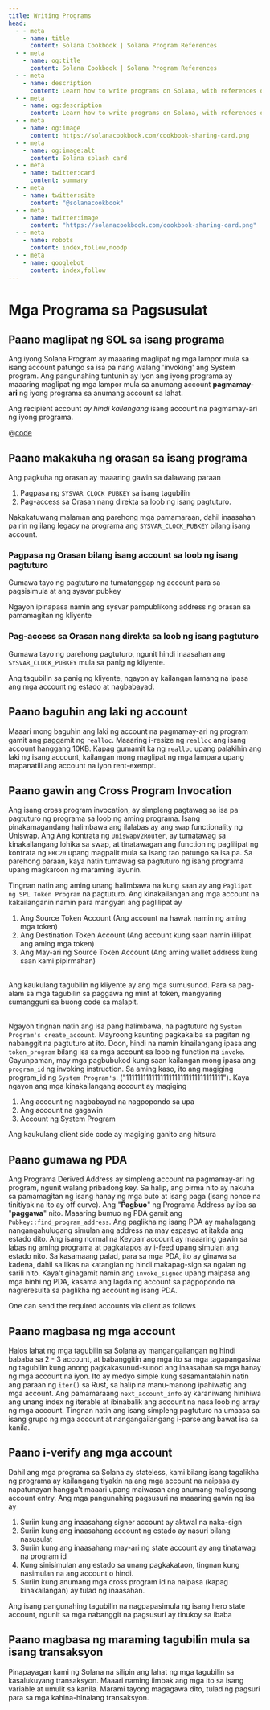 ```yaml
---
title: Writing Programs
head:
  - - meta
    - name: title
      content: Solana Cookbook | Solana Program References
  - - meta
    - name: og:title
      content: Solana Cookbook | Solana Program References
  - - meta
    - name: description
      content: Learn how to write programs on Solana, with references on cross program invocation, reading accounts, and more
  - - meta
    - name: og:description
      content: Learn how to write programs on Solana, with references on cross program invocation, reading accounts, and more
  - - meta
    - name: og:image
      content: https://solanacookbook.com/cookbook-sharing-card.png
  - - meta
    - name: og:image:alt
      content: Solana splash card
  - - meta
    - name: twitter:card
      content: summary
  - - meta
    - name: twitter:site
      content: "@solanacookbook"
  - - meta
    - name: twitter:image
      content: "https://solanacookbook.com/cookbook-sharing-card.png"
  - - meta
    - name: robots
      content: index,follow,noodp
  - - meta
    - name: googlebot
      content: index,follow
---
```


# Mga Programa sa Pagsusulat

## Paano maglipat ng SOL sa isang programa

Ang iyong Solana Program ay maaaring maglipat ng mga lampor mula sa isang account patungo sa isa pa
nang walang 'invoking' ang System program. Ang pangunahing tuntunin ay iyon
ang iyong programa ay maaaring maglipat ng mga lampor mula sa anumang account **pagmamay-ari** ng iyong programa
sa anumang account sa lahat.

Ang recipient account *ay hindi kailangang* isang account na pagmamay-ari ng iyong programa.

<CodeGroup>
  <CodeGroupItem title="Program">

@[code](@/code/programs/transferring-lamports/transferring-lamports.rs)

  </CodeGroupItem>
</CodeGroup>

## Paano makakuha ng orasan sa isang programa

Ang pagkuha ng orasan ay maaaring gawin sa dalawang paraan

1. Pagpasa ng `SYSVAR_CLOCK_PUBKEY` sa isang tagubilin
2. Pag-access sa Orasan nang direkta sa loob ng isang pagtuturo.

Nakakatuwang malaman ang parehong mga pamamaraan, dahil inaasahan pa rin ng ilang legacy na programa ang `SYSVAR_CLOCK_PUBKEY` bilang isang account.

### Pagpasa ng Orasan bilang isang account sa loob ng isang pagtuturo

Gumawa tayo ng pagtuturo na tumatanggap ng account para sa pagsisimula at ang sysvar pubkey

<SolanaCodeGroup>
  <SolanaCodeGroupItem title="Rust" active>

  <template v-slot:default>

@[code](@/code/programs/get-clock/method-one/program/src/lib.rs)

  </template>

  <template v-slot:preview>

@[code](@/code/programs/get-clock/method-one/program/src/lib.preview.rs)

  </template>

  </SolanaCodeGroupItem>
</SolanaCodeGroup>

Ngayon ipinapasa namin ang sysvar pampublikong address ng orasan sa pamamagitan ng kliyente

<SolanaCodeGroup>
  <SolanaCodeGroupItem title="TS" active>

  <template v-slot:default>

@[code](@/code/programs/get-clock/method-one/client/main.en.ts)

  </template>

  <template v-slot:preview>

@[code](@/code/programs/get-clock/method-one/client/main.preview.en.ts)

  </template>

  </SolanaCodeGroupItem>
</SolanaCodeGroup>

### Pag-access sa Orasan nang direkta sa loob ng isang pagtuturo

Gumawa tayo ng parehong pagtuturo, ngunit hindi inaasahan ang `SYSVAR_CLOCK_PUBKEY` mula sa panig ng kliyente.

<SolanaCodeGroup>
  <SolanaCodeGroupItem title="Rust" active>

  <template v-slot:default>

@[code](@/code/programs/get-clock/method-two/program/src/lib.rs)

  </template>

  <template v-slot:preview>

@[code](@/code/programs/get-clock/method-two/program/src/lib.preview.rs)

  </template>

  </SolanaCodeGroupItem>
</SolanaCodeGroup>

Ang tagubilin sa panig ng kliyente, ngayon ay kailangan lamang na ipasa ang mga account ng estado at nagbabayad.

<SolanaCodeGroup>
  <SolanaCodeGroupItem title="TS" active>

  <template v-slot:default>

@[code](@/code/programs/get-clock/method-two/client/main.en.ts)

  </template>

  <template v-slot:preview>

@[code](@/code/programs/get-clock/method-two/client/main.preview.en.ts)

  </template>

  </SolanaCodeGroupItem>
</SolanaCodeGroup>

## Paano baguhin ang laki ng account

Maaari mong baguhin ang laki ng account na pagmamay-ari ng program gamit ang paggamit
ng `realloc`. Maaaring i-resize ng `realloc` ang isang account hanggang 10KB.
Kapag gumamit ka ng `realloc` upang palakihin ang laki ng isang account,
kailangan mong maglipat ng mga lampara upang mapanatili ang account na iyon
rent-exempt.

<SolanaCodeGroup>
  <SolanaCodeGroupItem title="Rust" active>

  <template v-slot:default>

@[code](@/code/programs/realloc/realloc.en.rs)

  </template>

  <template v-slot:preview>

@[code](@/code/programs/realloc/realloc.preview.en.rs)

  </template>

  </SolanaCodeGroupItem>
</SolanaCodeGroup>

## Paano gawin ang Cross Program Invocation

Ang isang cross program invocation, ay simpleng pagtawag sa isa pa
pagtuturo ng programa sa loob ng aming programa. Isang pinakamagandang halimbawa
ang ilalabas ay ang `swap` functionality ng Uniswap. Ang
Ang kontrata ng `UniswapV2Router`, ay tumatawag sa kinakailangang lohika sa
swap, at tinatawagan ang function ng paglilipat ng kontrata ng `ERC20`
upang magpalit mula sa isang tao patungo sa isa pa. Sa parehong paraan, kaya natin
tumawag sa pagtuturo ng isang programa upang magkaroon ng maraming layunin.

Tingnan natin ang aming unang halimbawa na kung saan ay ang
`Paglipat ng SPL Token Program` na pagtuturo. Ang kinakailangan
ang mga account na kakailanganin namin para mangyari ang paglilipat ay

1. Ang Source Token Account (Ang account na hawak namin ng aming mga token)
2. Ang Destination Token Account (Ang account kung saan namin ililipat ang aming mga token)
3. Ang May-ari ng Source Token Account (Ang aming wallet address kung saan kami pipirmahan)

<SolanaCodeGroup>
  <SolanaCodeGroupItem title="Rust" active>

  <template v-slot:default>

@[code](@/code/programs/cpi-transfer/program/src/lib.rs)

  </template>

  <template v-slot:preview>

@[code](@/code/programs/cpi-transfer/program/src/lib.preview.rs)

  </template>

  </SolanaCodeGroupItem>
</SolanaCodeGroup>
<br />
Ang kaukulang tagubilin ng kliyente ay ang mga sumusunod. Para sa pag-alam sa mga tagubilin sa paggawa ng mint at token, mangyaring sumangguni sa buong code sa malapit.
<br />
<br />
<SolanaCodeGroup>
  <SolanaCodeGroupItem title="TS" active>

  <template v-slot:default>

@[code](@/code/programs/cpi-transfer/client/main.en.ts)

  </template>

  <template v-slot:preview>

@[code](@/code/programs/cpi-transfer/client/main.preview.en.ts)

  </template>

  </SolanaCodeGroupItem>
</SolanaCodeGroup>

Ngayon tingnan natin ang isa pang halimbawa, na pagtuturo ng `System Program's create_account`. Mayroong kaunting pagkakaiba sa pagitan ng nabanggit na pagtuturo at ito. Doon, hindi na namin kinailangang ipasa ang `token_program` bilang isa sa mga account sa loob ng function na `invoke`. Gayunpaman, may mga pagbubukod kung saan kailangan mong ipasa ang `program_id` ng invoking instruction. Sa aming kaso, ito ang magiging program_id ng `System Program's`. ("1111111111111111111111111111111111"). Kaya ngayon ang mga kinakailangang account ay magiging

1. Ang account ng nagbabayad na nagpopondo sa upa
2. Ang account na gagawin
3. Account ng System Program

<SolanaCodeGroup>
  <SolanaCodeGroupItem title="Rust" active>

  <template v-slot:default>

@[code](@/code/programs/cpi-transfer/program-system/src/lib.rs)

  </template>

  <template v-slot:preview>

@[code](@/code/programs/cpi-transfer/program-system/src/lib.preview.rs)

  </template>

  </SolanaCodeGroupItem>
</SolanaCodeGroup>

Ang kaukulang client side code ay magiging ganito ang hitsura

<SolanaCodeGroup>
  <SolanaCodeGroupItem title="TS" active>

  <template v-slot:default>

@[code](@/code/programs/cpi-transfer/client-system/main.en.ts)

  </template>

  <template v-slot:preview>

@[code](@/code/programs/cpi-transfer/client-system/main.preview.en.ts)

  </template>

  </SolanaCodeGroupItem>
</SolanaCodeGroup>

## Paano gumawa ng PDA

Ang Programa Derived Address ay simpleng account na pagmamay-ari ng program, ngunit walang pribadong key. Sa halip, ang pirma nito ay nakuha sa pamamagitan ng isang hanay ng mga buto at isang paga (isang nonce na tinitiyak na ito ay off curve). Ang "**Pagbuo**" ng Programa Address ay iba sa "**paggawa**" nito. Maaaring bumuo ng PDA gamit ang `Pubkey::find_program_address`. Ang paglikha ng isang PDA ay mahalagang nangangahulugang simulan ang address na may espasyo at itakda ang estado dito. Ang isang normal na Keypair account ay maaaring gawin sa labas ng aming programa at pagkatapos ay i-feed upang simulan ang estado nito. Sa kasamaang palad, para sa mga PDA, ito ay ginawa sa kadena, dahil sa likas na katangian ng hindi makapag-sign sa ngalan ng sarili nito. Kaya't ginagamit namin ang `invoke_signed` upang maipasa ang mga binhi ng PDA, kasama ang lagda ng account sa pagpopondo na nagreresulta sa paglikha ng account ng isang PDA.

<SolanaCodeGroup>
  <SolanaCodeGroupItem title="Rust" active>

  <template v-slot:default>

@[code](@/code/programs/create-pda/program/src/lib.rs)

  </template>

  <template v-slot:preview>

@[code](@/code/programs/create-pda/program/src/lib.preview.rs)

  </template>

  </SolanaCodeGroupItem>
</SolanaCodeGroup>

One can send the required accounts via client as follows

<SolanaCodeGroup>
  <SolanaCodeGroupItem title="TS" active>

  <template v-slot:default>

@[code](@/code/programs/create-pda/client/main.en.ts)

  </template>

  <template v-slot:preview>

@[code](@/code/programs/create-pda/client/main.preview.en.ts)

  </template>

  </SolanaCodeGroupItem>
</SolanaCodeGroup>

## Paano magbasa ng mga account

Halos lahat ng mga tagubilin sa Solana ay mangangailangan ng hindi bababa sa 2 - 3 account, at babanggitin ang mga ito sa mga tagapangasiwa ng tagubilin kung anong pagkakasunud-sunod ang inaasahan sa mga hanay ng mga account na iyon. Ito ay medyo simple kung sasamantalahin natin ang paraan ng `iter()` sa Rust, sa halip na manu-manong ipahiwatig ang mga account. Ang pamamaraang `next_account_info` ay karaniwang hinihiwa ang unang index ng iterable at ibinabalik ang account na nasa loob ng array ng mga account. Tingnan natin ang isang simpleng pagtuturo na umaasa sa isang grupo ng mga account at nangangailangang i-parse ang bawat isa sa kanila.

<SolanaCodeGroup>
  <SolanaCodeGroupItem title="Rust" active>

  <template v-slot:default>

@[code](@/code/programs/read-account/program/src/lib.rs)

  </template>

  <template v-slot:preview>

@[code](@/code/programs/read-account/program/src/lib.preview.rs)

  </template>

  </SolanaCodeGroupItem>
</SolanaCodeGroup>

## Paano i-verify ang mga account

Dahil ang mga programa sa Solana ay stateless, kami bilang isang tagalikha ng programa ay kailangang tiyakin na ang mga account na naipasa ay napatunayan hangga't maaari upang maiwasan ang anumang malisyosong account entry. Ang mga pangunahing pagsusuri na maaaring gawin ng isa ay

1. Suriin kung ang inaasahang signer account ay aktwal na naka-sign
2. Suriin kung ang inaasahang account ng estado ay nasuri bilang nasusulat
3. Suriin kung ang inaasahang may-ari ng state account ay ang tinatawag na program id
4. Kung sinisimulan ang estado sa unang pagkakataon, tingnan kung nasimulan na ang account o hindi.
5. Suriin kung anumang mga cross program id na naipasa (kapag kinakailangan) ay tulad ng inaasahan.

Ang isang pangunahing tagubilin na nagpapasimula ng isang hero state account, ngunit sa mga nabanggit na pagsusuri ay tinukoy sa ibaba

<SolanaCodeGroup>
  <SolanaCodeGroupItem title="Rust" active>

  <template v-slot:default>

@[code](@/code/programs/verify-account/program/src/lib.rs)

  </template>

  <template v-slot:preview>

@[code](@/code/programs/verify-account/program/src/lib.preview.rs)

  </template>

  </SolanaCodeGroupItem>
</SolanaCodeGroup>

## Paano magbasa ng maraming tagubilin mula sa isang transaksyon

Pinapayagan kami ng Solana na silipin ang lahat ng mga tagubilin sa kasalukuyang transaksyon. Maaari naming iimbak ang mga ito sa isang variable at
umulit sa kanila. Marami tayong magagawa dito, tulad ng pagsuri para sa mga kahina-hinalang transaksyon.

<SolanaCodeGroup>
  <SolanaCodeGroupItem title="Rust" active>

  <template v-slot:default>

@[code](@/code/programs/read-multiple-instructions/program/lib.rs)

  </template>

  <template v-slot:preview>
  
@[code](@/code/programs/read-multiple-instructions/program/lib.preview.rs)

  </template>

  </SolanaCodeGroupItem>
</SolanaCodeGroup>
